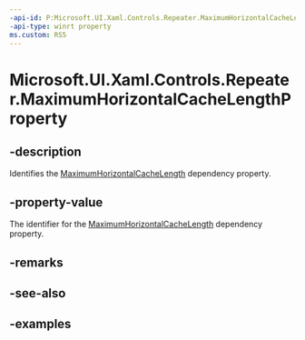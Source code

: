 ```yaml
---
-api-id: P:Microsoft.UI.Xaml.Controls.Repeater.MaximumHorizontalCacheLengthProperty
-api-type: winrt property
ms.custom: RS5
---
```


<!-- Property syntax.
public DependencyProperty MaximumHorizontalCacheLengthProperty { get; }
-->

# Microsoft.UI.Xaml.Controls.Repeater.MaximumHorizontalCacheLengthProperty

## -description

Identifies the [MaximumHorizontalCacheLength](repeater_maximumhorizontalcachelength.md) dependency property.

## -property-value

The identifier for the [MaximumHorizontalCacheLength](repeater_maximumhorizontalcachelength.md) dependency property.

## -remarks

## -see-also

## -examples

